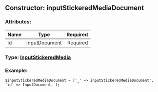 ## Constructor: inputStickeredMediaDocument  

### Attributes:

| Name     |    Type       | Required |
|----------|:-------------:|---------:|
|id|[InputDocument](../types/InputDocument.md) | Required|


### Type: [InputStickeredMedia](../types/InputStickeredMedia.md)

### Example:


```
$inputStickeredMediaDocument = ['_' => inputStickeredMediaDocument', 'id' => InputDocument, ];
```